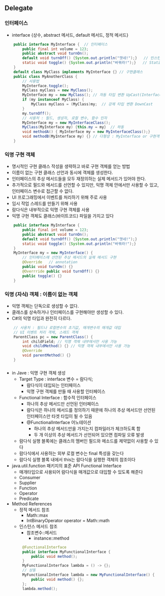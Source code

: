 ## Delegate
### 인터페이스
- interface {상수, abstract 메서드, default 메서드, 정적 메서드}
```Java
    public interface MyInterface {  // 인터페이스
        public final int volume = 123;
        public abstract void turnOn();
        default void turnOff() {System.out.println("껏네!");}   // 인스턴스 멤버 : myClass.turnOff();
        static void toggle() {System.out.println("바꿔라!");}   // Static 멤버 : MyInterface.toggle();
    }
    default class MyClass implements MyInterface {} // 구현클래스
    public class MyAnotherClass {
        // 사용법
        MyInterface.toggle();
        MyClass myClass = new MyClass();
        MyInterface my = new MyClass(); // 자동 타입 변환 UpCast(Interface 배열)
        if (my instanceof MyClass) {
            MyClass myClass = (MyClass)my;  // 강제 타입 변환 DownCast
        }
        my.turnOff();
        // 사용처 : 필드, 생성자, 로컬 변수, 함수 인자
        MyInterface my = new MyInterfaceClass();
        MyClass(MyInterface my) {this.my = my}  // 하동
        void methodA() { MyInterface my = new MyInterfaceClass();}
        void methodB(MyInterface my) {} // 다형성 : MyInterface or 구현객체
    }
```
### 익명 구현 객체
- 명시적인 구현 클래스 작성을 생략하고 바로 구현 객체를 얻는 방법
- 이름이 없는 구현 클래스 선언과 동시에 객체를 생성한다.
- 인터페이스의 추상 메서드들을 모두 재정의하는 실제 메서드가 있어야 한다.
- 추가적으로 필드와 메서드를 선언할 수 있지만, 익명 객체 안에서만 사용할 수 있고, 인터페이스 변수로 접근할 수 없다.
- UI 프로그래밍에서 이벤트를 처리하기 위해 주로 사용
- 임시 작업 스레드를 만들기 위해 사용
- 람다식은 내부적으로 익명 구현 객체를 사용
- 익명 구현 객체도 클래스(바이트코드) 파일을 가지고 있다
```Java
    public interface MyInterface {
        public final int volume = 123;
        public abstract void turnOn();
        default void turnOff() {System.out.println("껏네!");}
        static void toggle() {System.out.println("바꿔라!");}
    }
    MyInterface my = new MyInterface() {
        // 인터페이스에 선언된 추상 메서드의 실제 메서드 구현
        @Override   // annotation
        public void turnOn() {}
        @Overrride public void turnOff() {}
        public toggle() {}
    }
```
### 익명 (자식) 객체 : 이름이 없는 객체
- 익명 객체는 단독으로 생성할 수 없다.
- 클래스를 상속하거나 인터페이스를 구현해야만 생성할 수 있다.
- C#의 익명 타입과 완전히 다르다.
```Java
    // 사용처 : 필드나 로컬변수의 초기값, 매개변수의 매개값 대입
    // UI 이벤트 처리 객체, 스레드 객체
    ParentClass pc = new ParentClass() {
        int childField; // 익명 객체 내부에서만 사용 가능
        void childMethod() {} // 익명 객체 내부에서만 사용 가능
        @Override
        void parentMethod() {}
    }
```
###
- in Jave : 익명 구현 객체 생성
    - Target Type : interface 변수 = 람다식;
        - 람다식이 대입되는 인터페이스
        - 익명 구현 객체를 만들 때 사용할 인터페이스
    - Functional Interface : 함수적 인터페이스
        - 하나의 추상 메서드만 선언된 인터페이스
        - 람다식은 하나의 메서드를 정의하기 때문에 하나의 추상 메서드만 선언된 인터페이스만 타겟 타입이 될 수 있음
        - @FunctionalInterface 어노테이션
            - 하나의 추상 메서드만을 가지는지 컴파일러가 체크하도록 함
            - 두 개 이상의 추상 메서드가 선언되어 있으면 컴파일 오류 발생
    - 람다식 실행 블록에는 클래스의 멤버인 필드와 메소드를 제약없이 사용할 수 있다
    - 람다식에서 사용하는 외부 로컬 변수는 final 특성을 갖는다
    - 람다식 실행 블록 내에서 this는 람다식을 실행한 객체의 참조이다
- java.util.function 패키지의 표준 API Functional Interface
    - 매개타입으로 사용되어 람다식을 매개값으로 대입할 수 있도록 해준다
    - Consumer
    - Supplier
    - Function
    - Operator
    - Predicate
- Method References
    - 정적 메서드 참조
        - Math::max
        - IntBinaryOperator operator = Math::math
    - 인스턴스 메서드 참조
        - 참조변수::메서드
            - instance::method
```Java
        @FunctionalInterface
        public interface MyFunctionalInterface {
            public void method();
        }
        MyFunctionalInterface lambda = () -> {};
        // 상동
        MyFunctionalInterface lambda = new MyFunctionalInterface() {
            public void method() {};
        };
        lambda.method();
```